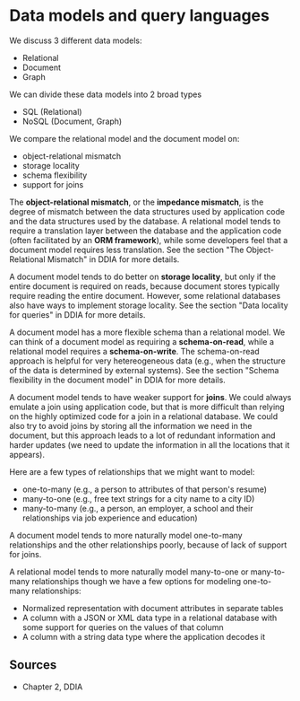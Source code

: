 # Data models and query languages

We discuss 3 different data models:
* Relational
* Document
* Graph

We can divide these data models into 2 broad types
* SQL (Relational)
* NoSQL (Document, Graph)

We compare the relational model and the document model on:
* object-relational mismatch
* storage locality
* schema flexibility
* support for joins

The **object-relational mismatch**, or the **impedance mismatch**, is the degree of mismatch between the data structures used by application code and the data structures used by the database. A relational model tends to require a translation layer between the database and the application code (often facilitated by an **ORM framework**), while some developers feel that a document model requires less translation. See the section "The Object-Relational Mismatch" in DDIA for more details.

A document model tends to do better on **storage locality**, but only if the entire document is required on reads, because document stores typically require reading the entire document. However, some relational databases also have ways to implement storage locality. See the section "Data locality for queries" in DDIA for more details.

A document model has a more flexible schema than a relational model. We can think of a document model as requiring a **schema-on-read**, while a relational model requires a **schema-on-write**. The schema-on-read approach is helpful for very hetereogeneous data (e.g., when the structure of the data is determined by external systems). See the section "Schema flexibility in the document model" in DDIA for more details.

A document model tends to have weaker support for **joins**. We could always emulate a join using application code, but that is more difficult than relying on the highly optimized code for a join in a relational database. We could also try to avoid joins by storing all the information we need in the document, but this approach leads to a lot of redundant information and harder updates (we need to update the information in all the locations that it appears).

Here are a few types of relationships that we might want to model:
* one-to-many (e.g., a person to attributes of that person's resume)
* many-to-one (e.g., free text strings for a city name to a city ID)
* many-to-many (e.g., a person, an employer, a school and their relationships via job experience and education)

A document model tends to more naturally model one-to-many relationships and the other relationships poorly, because of lack of support for joins.

A relational model tends to more naturally model many-to-one or many-to-many relationships though we have a few options for modeling one-to-many relationships:
* Normalized representation with document attributes in separate tables
* A column with a JSON or XML data type in a relational database with some support for queries on the values of that column
* A column with a string data type where the application decodes it

## Sources

* Chapter 2, DDIA